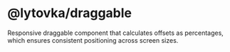 # @lytovka/draggable

Responsive draggable component that calculates offsets as percentages, which ensures consistent positioning across screen sizes.
